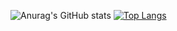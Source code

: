 ![Anurag's GitHub stats](https://github-readme-stats.vercel.app/api?username=atobe1108&count_private=true)
[![Top Langs](https://github-readme-stats.vercel.app/api/top-langs/?username=atobe1108&langs_count=8)](https://github.com/anuraghazra/github-readme-stats)

